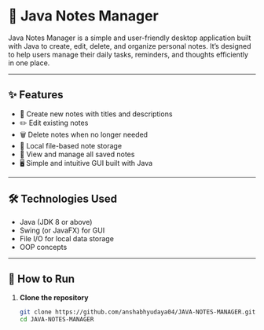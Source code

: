 # 📘 Java Notes Manager

Java Notes Manager is a simple and user-friendly desktop application built with Java to create, edit, delete, and organize personal notes. It’s designed to help users manage their daily tasks, reminders, and thoughts efficiently in one place.

---

## ✨ Features

- 📝 Create new notes with titles and descriptions  
- ✏️ Edit existing notes  
- 🗑️ Delete notes when no longer needed  
- 💾 Local file-based note storage  
- 📂 View and manage all saved notes  
- 🖥️ Simple and intuitive GUI built with Java  

---

## 🛠️ Technologies Used

- Java (JDK 8 or above)  
- Swing (or JavaFX) for GUI  
- File I/O for local data storage  
- OOP concepts  

---

## 🚀 How to Run

1. **Clone the repository**
   ```bash
   git clone https://github.com/anshabhyudaya04/JAVA-NOTES-MANAGER.git
   cd JAVA-NOTES-MANAGER
